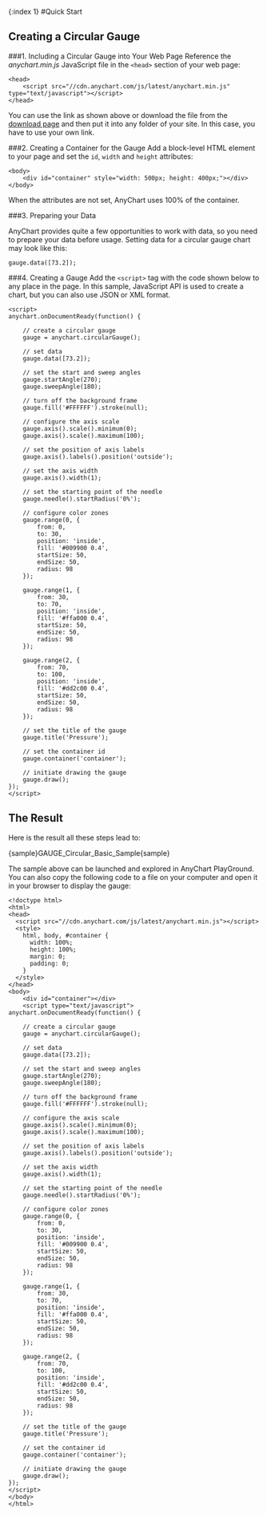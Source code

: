 {:index 1}
#Quick Start

## Creating a Circular Gauge
###1. Including a Circular Gauge into Your Web Page
Reference the _anychart.min.js_ JavaScript file in the `<head>` section of your web page: 

```
<head>
    <script src="//cdn.anychart.com/js/latest/anychart.min.js" type="text/javascript"></script> 
</head>
```

You can use the link as shown above or download the file from the [download page](../Quick_Start/Downloading_AnyChart) and then put it into any folder of your site. In this case, you have to use your own link.

###2. Creating a Container for the Gauge
Add a block-level HTML element to your page and set the `id`, `width` and `height` attributes:

```
<body>
    <div id="container" style="width: 500px; height: 400px;"></div>
</body>
```
When the attributes are not set, AnyChart uses 100% of the container.

###3. Preparing your Data

AnyChart provides quite a few opportunities to work with data, so you need to prepare your data before usage. Setting data for a circular gauge chart may look like this:

```
gauge.data([73.2]);
```

###4. Creating a Gauge
Add the `<script>` tag with the code shown below to any place in the page. In this sample, JavaScript API is used to create a chart, but you can also use JSON or XML format.

```
<script>
anychart.onDocumentReady(function() {

	// create a circular gauge
	gauge = anychart.circularGauge();

	// set data
	gauge.data([73.2]);

	// set the start and sweep angles
	gauge.startAngle(270);
	gauge.sweepAngle(180);

	// turn off the background frame
	gauge.fill('#FFFFFF').stroke(null);

	// configure the axis scale
	gauge.axis().scale().minimum(0);
	gauge.axis().scale().maximum(100);

	// set the position of axis labels
	gauge.axis().labels().position('outside');

	// set the axis width
	gauge.axis().width(1);

	// set the starting point of the needle
	gauge.needle().startRadius('0%');

	// configure color zones
	gauge.range(0, {
	    from: 0,
	    to: 30,
	    position: 'inside',
	    fill: '#009900 0.4',
	    startSize: 50,
	    endSize: 50,
	    radius: 98
	});

	gauge.range(1, {
	    from: 30,
	    to: 70,
	    position: 'inside',
	    fill: '#ffa000 0.4',
	    startSize: 50,
	    endSize: 50,
	    radius: 98
	});

	gauge.range(2, {
	    from: 70,
	    to: 100,
	    position: 'inside',
	    fill: '#dd2c00 0.4',
	    startSize: 50,
	    endSize: 50,
	    radius: 98
	});

	// set the title of the gauge
	gauge.title('Pressure');

	// set the container id
	gauge.container('container');

	// initiate drawing the gauge
	gauge.draw();
});
</script>
```
  
## The Result

Here is the result all these steps lead to:

{sample}GAUGE\_Circular\_Basic\_Sample{sample}

The sample above can be launched and explored in AnyChart PlayGround. You can also copy the following code to a file on your computer and open it in your browser to display the gauge:

```
<!doctype html>
<html>
<head>
  <script src="//cdn.anychart.com/js/latest/anychart.min.js"></script>
  <style>
    html, body, #container {
      width: 100%;
      height: 100%;
      margin: 0;
      padding: 0;
    }
  </style>
</head>
<body>
    <div id="container"></div>
    <script type="text/javascript">
anychart.onDocumentReady(function() {

	// create a circular gauge
	gauge = anychart.circularGauge();

	// set data
	gauge.data([73.2]);

	// set the start and sweep angles
	gauge.startAngle(270);
	gauge.sweepAngle(180);

	// turn off the background frame
	gauge.fill('#FFFFFF').stroke(null);

	// configure the axis scale
	gauge.axis().scale().minimum(0);
	gauge.axis().scale().maximum(100);

	// set the position of axis labels
	gauge.axis().labels().position('outside');

	// set the axis width
	gauge.axis().width(1);

	// set the starting point of the needle
	gauge.needle().startRadius('0%');

	// configure color zones
	gauge.range(0, {
	    from: 0,
	    to: 30,
	    position: 'inside',
	    fill: '#009900 0.4',
	    startSize: 50,
	    endSize: 50,
	    radius: 98
	});

	gauge.range(1, {
	    from: 30,
	    to: 70,
	    position: 'inside',
	    fill: '#ffa000 0.4',
	    startSize: 50,
	    endSize: 50,
	    radius: 98
	});

	gauge.range(2, {
	    from: 70,
	    to: 100,
	    position: 'inside',
	    fill: '#dd2c00 0.4',
	    startSize: 50,
	    endSize: 50,
	    radius: 98
	});

	// set the title of the gauge
	gauge.title('Pressure');

	// set the container id
	gauge.container('container');

	// initiate drawing the gauge
	gauge.draw();
});
</script>
</body>
</html>

```
